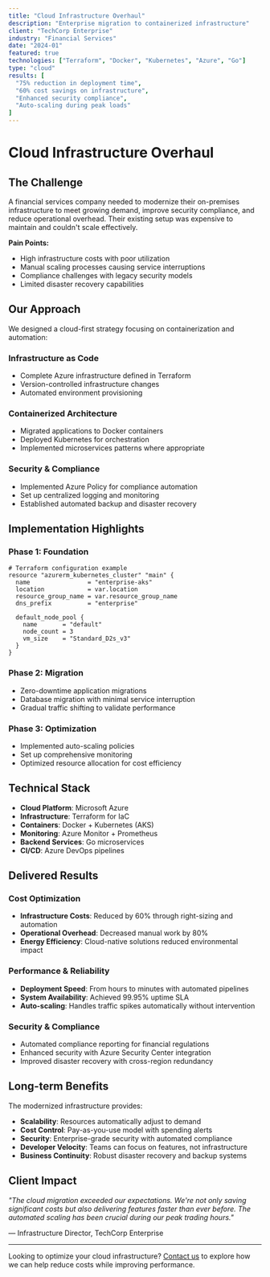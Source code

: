```yaml
---
title: "Cloud Infrastructure Overhaul"
description: "Enterprise migration to containerized infrastructure"
client: "TechCorp Enterprise"
industry: "Financial Services"
date: "2024-01"
featured: true
technologies: ["Terraform", "Docker", "Kubernetes", "Azure", "Go"]
type: "cloud"
results: [
  "75% reduction in deployment time",
  "60% cost savings on infrastructure",
  "Enhanced security compliance",
  "Auto-scaling during peak loads"
]
---
```


# Cloud Infrastructure Overhaul

## The Challenge

A financial services company needed to modernize their on-premises infrastructure to meet growing demand, improve security compliance, and reduce operational overhead. Their existing setup was expensive to maintain and couldn't scale effectively.

**Pain Points:**
- High infrastructure costs with poor utilization
- Manual scaling processes causing service interruptions
- Compliance challenges with legacy security models
- Limited disaster recovery capabilities

## Our Approach

We designed a cloud-first strategy focusing on containerization and automation:

### Infrastructure as Code
- Complete Azure infrastructure defined in Terraform
- Version-controlled infrastructure changes
- Automated environment provisioning

### Containerized Architecture
- Migrated applications to Docker containers
- Deployed Kubernetes for orchestration
- Implemented microservices patterns where appropriate

### Security & Compliance
- Implemented Azure Policy for compliance automation
- Set up centralized logging and monitoring
- Established automated backup and disaster recovery

## Implementation Highlights

### Phase 1: Foundation
```hcl
# Terraform configuration example
resource "azurerm_kubernetes_cluster" "main" {
  name                = "enterprise-aks"
  location            = var.location
  resource_group_name = var.resource_group_name
  dns_prefix          = "enterprise"

  default_node_pool {
    name       = "default"
    node_count = 3
    vm_size    = "Standard_D2s_v3"
  }
}
```

### Phase 2: Migration
- Zero-downtime application migrations
- Database migration with minimal service interruption
- Gradual traffic shifting to validate performance

### Phase 3: Optimization
- Implemented auto-scaling policies
- Set up comprehensive monitoring
- Optimized resource allocation for cost efficiency

## Technical Stack

- **Cloud Platform**: Microsoft Azure
- **Infrastructure**: Terraform for IaC
- **Containers**: Docker + Kubernetes (AKS)
- **Monitoring**: Azure Monitor + Prometheus
- **Backend Services**: Go microservices
- **CI/CD**: Azure DevOps pipelines

## Delivered Results

### Cost Optimization
- **Infrastructure Costs**: Reduced by 60% through right-sizing and automation
- **Operational Overhead**: Decreased manual work by 80%
- **Energy Efficiency**: Cloud-native solutions reduced environmental impact

### Performance & Reliability
- **Deployment Speed**: From hours to minutes with automated pipelines
- **System Availability**: Achieved 99.95% uptime SLA
- **Auto-scaling**: Handles traffic spikes automatically without intervention

### Security & Compliance
- Automated compliance reporting for financial regulations
- Enhanced security with Azure Security Center integration
- Improved disaster recovery with cross-region redundancy

## Long-term Benefits

The modernized infrastructure provides:

- **Scalability**: Resources automatically adjust to demand
- **Cost Control**: Pay-as-you-use model with spending alerts
- **Security**: Enterprise-grade security with automated compliance
- **Developer Velocity**: Teams can focus on features, not infrastructure
- **Business Continuity**: Robust disaster recovery and backup systems

## Client Impact

*"The cloud migration exceeded our expectations. We're not only saving significant costs but also delivering features faster than ever before. The automated scaling has been crucial during our peak trading hours."*

— Infrastructure Director, TechCorp Enterprise

---

Looking to optimize your cloud infrastructure? [Contact us](/contact) to explore how we can help reduce costs while improving performance.